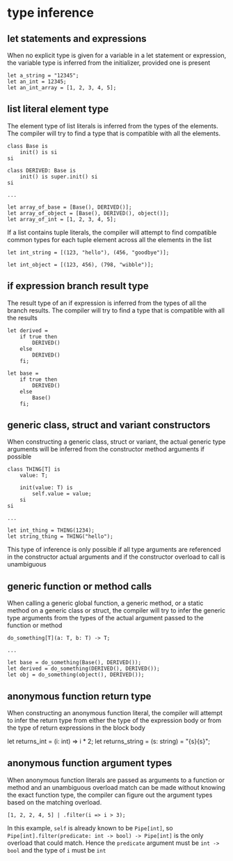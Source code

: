 # type inference

## let statements and expressions

When no explicit type is given for a variable in a let statement or expression, the variable type is inferred from the initializer, provided one is present

```ghul
let a_string = "12345";
let an_int = 12345;
let an_int_array = [1, 2, 3, 4, 5];
```

## list literal element type

The element type of list literals is inferred from the types of the elements. The compiler will try to find a type that is compatible with all the elements.

```ghul
class Base is
    init() is si
si

class DERIVED: Base is
    init() is super.init() si
si

...

let array_of_base = [Base(), DERIVED()];
let array_of_object = [Base(), DERIVED(), object()];
let array_of_int = [1, 2, 3, 4, 5];
```

If a list contains tuple literals, the compiler will attempt to find compatible common types for each tuple element across all the elements in the list

```ghul
let int_string = [(123, "hello"), (456, "goodbye")];

let int_object = [(123, 456), (798, "wibble")];

```

## if expression branch result type

The result type of an if expression is inferred from the types of all the branch results. The compiler will try to find a type that is compatible with all the results

```ghul
let derived =
    if true then
        DERIVED()
    else
        DERIVED()
    fi;

let base =
    if true then
        DERIVED()
    else
        Base()
    fi;
```

## generic class, struct and variant constructors

When constructing a generic class, struct or variant, the actual generic type arguments will be inferred from the constructor method arguments if possible

```ghul
class THING[T] is
    value: T;

    init(value: T) is
        self.value = value;
    si
si

...

let int_thing = THING(1234);
let string_thing = THING("hello");
```

This type of inference is only possible if all type arguments are referenced in the constructor actual arguments and if the constructor overload to call is unambiguous

## generic function or method calls

When calling a generic global function, a generic method, or a static method on a generic class or struct, the compiler will try to infer the generic type arguments from the types of the actual argument passed to the function or method

```ghul
do_something[T](a: T, b: T) -> T;

...

let base = do_something(Base(), DERIVED());
let derived = do_something(DERIVED(), DERIVED());
let obj = do_something(object(), DERIVED());
```

## anonymous function return type

When constructing an anonymous function literal, the compiler will attempt to infer the return type from either the type of the expression body or from the type of return expressions in the block body

let returns_int = (i: int) => i * 2;
let returns_string = (s: string) = "{s}{s}";


## anonymous function argument types

When anonymous function literals are passed as arguments to a function or method and an unambiguous overload match can be made without knowing the exact function type, the compiler can figure out the argument types based on the matching overload.

```ghul
[1, 2, 2, 4, 5] | .filter(i => i > 3);
```
In this example, `self` is already known to be `Pipe[int]`, so `Pipe[int].filter(predicate: int -> bool) -> Pipe[int]` is the only overload that could match. Hence the `predicate` argument must be `int -> bool` and the type of `i` must be `int`
